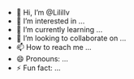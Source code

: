 - 👋 Hi, I’m @Lilillv
- 👀 I’m interested in ...
- 🌱 I’m currently learning ...
- 💞️ I’m looking to collaborate on ...
- 📫 How to reach me ...
- 😄 Pronouns: ...
- ⚡ Fun fact: ...

<!---
Lilillv/Lilillv is a ✨ special ✨ repository because its `README.md` (this file) appears on your GitHub profile.
You can click the Preview link to take a look at your changes.
--->

